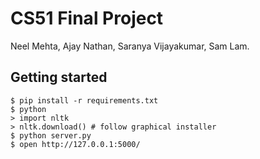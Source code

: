 # CS51 Final Project

<!--
**Predicting how politicians will vote.**

Uses data from [Quorum](https://quorum.us) and with machine learning to generate a left/right score for each lawmaker and each bill; then uses the Ideal Points algorithm to determine the probability that a given lawmaker will vote yes on a given bill.

Check out our full [writeup](writeup.md).
-->

Neel Mehta, Ajay Nathan, Saranya Vijayakumar, Sam Lam.

## Getting started

```
$ pip install -r requirements.txt
$ python
> import nltk
> nltk.download() # follow graphical installer
$ python server.py
$ open http://127.0.0.1:5000/
```